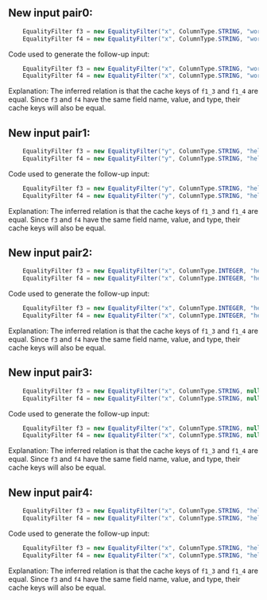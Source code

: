 ## New input pair0:
```java
    EqualityFilter f3 = new EqualityFilter("x", ColumnType.STRING, "world", null);
    EqualityFilter f4 = new EqualityFilter("x", ColumnType.STRING, "world", null);
```

Code used to generate the follow-up input:
```java
    EqualityFilter f3 = new EqualityFilter("x", ColumnType.STRING, "world", null);
    EqualityFilter f4 = new EqualityFilter("x", ColumnType.STRING, "world", null);
```
Explanation: The inferred relation is that the cache keys of `f1_3` and `f1_4` are equal. Since `f3` and `f4` have the same field name, value, and type, their cache keys will also be equal.

## New input pair1:
```java
    EqualityFilter f3 = new EqualityFilter("y", ColumnType.STRING, "hello", null);
    EqualityFilter f4 = new EqualityFilter("y", ColumnType.STRING, "hello", null);
```

Code used to generate the follow-up input:
```java
    EqualityFilter f3 = new EqualityFilter("y", ColumnType.STRING, "hello", null);
    EqualityFilter f4 = new EqualityFilter("y", ColumnType.STRING, "hello", null);
```
Explanation: The inferred relation is that the cache keys of `f1_3` and `f1_4` are equal. Since `f3` and `f4` have the same field name, value, and type, their cache keys will also be equal.

## New input pair2:
```java
    EqualityFilter f3 = new EqualityFilter("x", ColumnType.INTEGER, "hello", null);
    EqualityFilter f4 = new EqualityFilter("x", ColumnType.INTEGER, "hello", null);
```

Code used to generate the follow-up input:
```java
    EqualityFilter f3 = new EqualityFilter("x", ColumnType.INTEGER, "hello", null);
    EqualityFilter f4 = new EqualityFilter("x", ColumnType.INTEGER, "hello", null);
```
Explanation: The inferred relation is that the cache keys of `f1_3` and `f1_4` are equal. Since `f3` and `f4` have the same field name, value, and type, their cache keys will also be equal.

## New input pair3:
```java
    EqualityFilter f3 = new EqualityFilter("x", ColumnType.STRING, null, null);
    EqualityFilter f4 = new EqualityFilter("x", ColumnType.STRING, null, null);
```

Code used to generate the follow-up input:
```java
    EqualityFilter f3 = new EqualityFilter("x", ColumnType.STRING, null, null);
    EqualityFilter f4 = new EqualityFilter("x", ColumnType.STRING, null, null);
```
Explanation: The inferred relation is that the cache keys of `f1_3` and `f1_4` are equal. Since `f3` and `f4` have the same field name, value, and type, their cache keys will also be equal.

## New input pair4:
```java
    EqualityFilter f3 = new EqualityFilter("x", ColumnType.STRING, "hello", "world");
    EqualityFilter f4 = new EqualityFilter("x", ColumnType.STRING, "hello", "world");
```

Code used to generate the follow-up input:
```java
    EqualityFilter f3 = new EqualityFilter("x", ColumnType.STRING, "hello", "world");
    EqualityFilter f4 = new EqualityFilter("x", ColumnType.STRING, "hello", "world");
```
Explanation: The inferred relation is that the cache keys of `f1_3` and `f1_4` are equal. Since `f3` and `f4` have the same field name, value, and type, their cache keys will also be equal.
